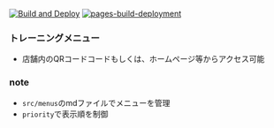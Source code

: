 [![Build and Deploy](https://github.com/conichann/fiteasy-shima-training-menu/actions/workflows/deploy.yml/badge.svg)](https://github.com/conichann/fiteasy-shima-training-menu/actions/workflows/deploy.yml)
[![pages-build-deployment](https://github.com/conichann/fiteasy-shima-training-menu/actions/workflows/pages/pages-build-deployment/badge.svg)](https://github.com/conichann/fiteasy-shima-training-menu/actions/workflows/pages/pages-build-deployment)

### トレーニングメニュー
- 店舗内のQRコードコードもしくは、ホームページ等からアクセス可能

### note
- `src/menus`のmdファイルでメニューを管理
- `priority`で表示順を制御